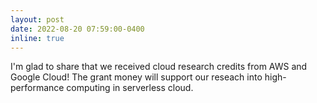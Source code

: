 ```yaml
---
layout: post
date: 2022-08-20 07:59:00-0400
inline: true
---
```


I'm glad to share that we received cloud research credits from AWS and Google Cloud! The grant money will support our reseach into high-performance computing in serverless cloud.


